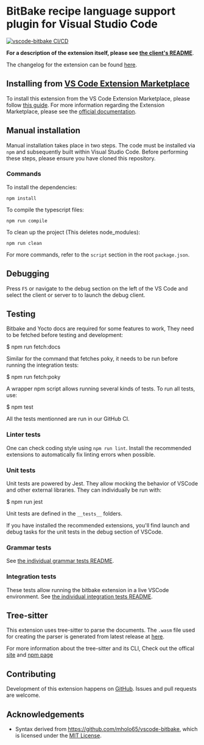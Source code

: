 # BitBake recipe language support plugin for Visual Studio Code

[![vscode-bitbake CI/CD](https://github.com/savoirfairelinux/vscode-bitbake/actions/workflows/main.yml/badge.svg?branch=master)](https://github.com/savoirfairelinux/vscode-bitbake/actions/workflows/main.yml?query=branch%3Amaster)

**For a description of the extension itself, please see [the client's README](./client/README.md)**.

The changelog for the extension can be found [here](./client/CHANGELOG.md).


## Installing from [VS Code Extension Marketplace](https://marketplace.visualstudio.com/VSCode)

To install this extension from the VS Code Extension Marketplace, please follow [this guide](https://marketplace.visualstudio.com/items?itemName=EugenWiens.bitbake).
For more information regarding the Extension Marketplace, please see the [official documentation](https://code.visualstudio.com/docs/editor/extension-gallery).

## Manual installation

Manual installation takes place in two steps. The code must be installed via `npm` and subsequently built within Visual Studio Code. Before performing these steps, please ensure you have cloned this repository.

### Commands

To install the dependencies:
```
npm install
```
To compile the typescript files:
```
npm run compile
```
To clean up the project (This deletes node_modules):
```
npm run clean
```
For more commands, refer to the `script` section in the root `package.json`.

## Debugging
Press `F5` or navigate to the debug section on the left of the VS Code and select the client or server to to launch the debug client.

## Testing

Bitbake and Yocto docs are required for some features to work, They need to be fetched before testing and development:

 $ npm run fetch:docs

Similar for the command that fetches poky, it needs to be run before running the integration tests:

$ npm run fetch:poky

A wrapper npm script allows running several kinds of tests. To run all tests, use:

 $ npm test

All the tests mentionned are run in our GitHub CI.

### Linter tests

One can check coding style using `npm run lint`.
Install the recommended extensions to automatically fix linting errors when possible.

### Unit tests

Unit tests are powered by Jest. They allow mocking the behavior of VSCode
and other external libraries. They can individually be run with:

 $ npm run jest

Unit tests are defined in the `__tests__` folders.

If you have installed the recommended extensions, you'll find launch and debug
tasks for the unit tests in the debug section of VSCode.

### Grammar tests

See [the individual grammar tests README](client/test/grammars/README.md).

### Integration tests

These tests allow running the bitbake extension in a live VSCode environment.
See [the individual integration tests README](integration-tests/README.md).

## Tree-sitter
This extension uses tree-sitter to parse the documents. The `.wasm` file used for creating the parser is generated from latest release at [here](https://github.com/amaanq/tree-sitter-bitbake).

For more information about the tree-sitter and its CLI, Check out the offical [site](https://tree-sitter.github.io/tree-sitter/) and [npm page](https://www.npmjs.com/package/tree-sitter-cli)

## Contributing

Development of this extension happens on [GitHub](https://github.com/yoctoproject/vscode-bitbake).
Issues and pull requests are welcome.

## Acknowledgements

* Syntax derived from https://github.com/mholo65/vscode-bitbake, which is licensed under the [MIT License](https://github.com/mholo65/vscode-bitbake/blob/master/LICENSE).
